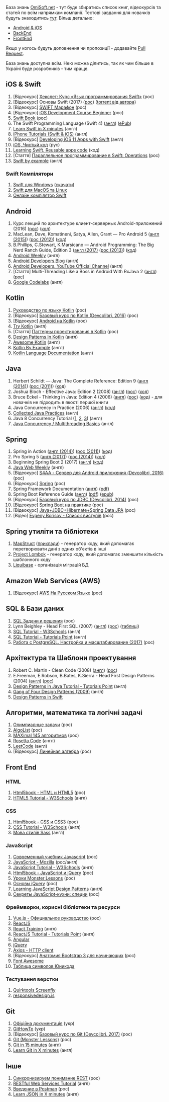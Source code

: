 База знань [OmiSoft.net](https://omisoft.net) - тут буде збиратись список книг, відеокурсів та статей по всім напрямкам компанії.
Тестові завдання для новачків будуть знаходитись [тут](https://github.com/eresid/education/tree/master/exercises). Більш детально:
- [Android & iOS](https://github.com/eresid/education/blob/master/exercises/BlogMobile.md)
- [BackEnd](https://github.com/eresid/education/blob/master/exercises/Blog.md)
- [FrontEnd](https://github.com/eresid/education/blob/master/exercises/BlogWeb.md)

Якщо у когось будуть доповнення чи пропозиції - додавайте [Pull Request](https://github.com/eresid/education/pulls).

База знань доступна всім. Нею можна ділитись, так як чим більше в Україні буде розробників - тим краще.


## iOS & Swift
1) [Відеокурс] [Хекслет: Курс «Язык программирования Swift»](https://www.youtube.com/watch?v=cv9h0U9UH64&list=PLo6puixMwuSN48TxS4UNCmf6xKXZyQpYX&index=1) (рос)
2) [Відеокурс] Основы Swift (2017) ([рос](https://swiftworld.ru/courses/1)) ([torrent від автора](https://rutracker.org/forum/viewtopic.php?t=5486433))
3) [Відеокурс] [SWIFT Марафон](https://www.youtube.com/playlist?list=PL6724Ll8v6UhOq6Otjw-rUPFsZVmoCLFm) (рос)
4) [Відеокурс] [iOS Development Course Beginner](https://www.youtube.com/playlist?list=PL6724Ll8v6UhKUFEsQ9ol_gOI-ohCxgJp) (рос)
5) [Swift Book](https://swiftbook.ru/doc) (рос)
6) The Swift Programming Language (Swift 4) ([англ](https://developer.apple.com/library/content/documentation/Swift/Conceptual/Swift_Programming_Language/)) ([ePub](https://swift.org/documentation/TheSwiftProgrammingLanguage(Swift4).epub))
7) [Learn Swift in X minutes](https://learnxinyminutes.com/docs/swift/) (англ)
8) [iPhone Tutorials (Swift & iOS)](https://www.raywenderlich.com/tutorials) (англ)
9) [Відеокурс] [Developing iOS 11 Apps with Swift](https://itunes.apple.com/us/course/developing-ios-11-apps-with-swift/id1309275316) (англ)
10) [iOS, Чистый код](https://stfalcon.com/ru/blog/post/clean-code) (рус)
11) [Learning Swift. Reusable apps code](https://github.com/btrn/Swift) (код)
12) [Стаття] [Параллельное программирование в Swift: Operations](https://habrahabr.ru/post/350096/) (рос)
13) [Swift by example](http://brettbukowski.github.io/SwiftExamples/) (англ)

### Swift Компілятори
1) [Swift для Windows](https://swiftforwindows.github.io/) ([скачати](https://github.com/SwiftForWindows/SwiftForWindows/releases))
2) [Swift для MacOS та Linux](https://swift.org/download/)
3) [Онлайн компілятор Swift](https://glot.io/new/swift)

## Android
1) Курс лекций по архитектуре клиент-серверных Android-приложений (2016) ([рос](https://drive.google.com/drive/folders/0B0Z-lYDZWlawR2VSbXF4UUltQ0U)) ([код](https://github.com/ArturVasilov/AndroidSchool))
2) MacLean, Dave, Komatineni, Satya, Allen, Grant — Pro Android 5 ([англ (2015)](https://www.apress.com/gp/book/9781430246800)) ([рос (2012)](http://www.yakaboo.ua/pro-android-4.html)) ([код](https://github.com/Apress/pro-android-5))
3) B.Phillips, C.Stewart, K.Marsicano  — Android Programming: The Big Nerd Ranch Guide, Edition 3 ([англ (2017)](https://play.google.com/store/books/details/Bill_Phillips_Android_Programming?id=1igDDgAAQBAJ) ([рос (2013)](https://rozetka.com.ua/ua/11616434/p11616434/)) ([код](http://www.bignerdranch.com/solutions/AndroidProgramming.zip))
4) [Android Weekly](http://androidweekly.net/) (англ)
5) [Android Developers Blog](https://android-developers.googleblog.com/) (англ)
6) [Android Developers. YouTube Official Channel](https://www.youtube.com/user/androiddevelopers) (англ)
7) [Стаття] Multi-Threading Like a Boss in Android With RxJava 2 ([англ](https://blog.gojekengineering.com/multi-threading-like-a-boss-in-android-with-rxjava-2-b8b7cf6eb5e2)) ([рос](https://habrahabr.ru/post/344016/))
8) [Google Codelabs](https://codelabs.developers.google.com/) (англ)

## Kotlin
1) [Руководство по языку Kotlin](https://kotlinlang.ru/) (рос)
2) [Відеокурс] [Базовый курс по Kotlin (Devcolibri, 2016)](https://www.youtube.com/playlist?list=PLIU76b8Cjem4ZOt3tlWykUX1AjL9zE19t) (рос)
3) [Відеокурс] [Android на Kotlin](https://www.youtube.com/playlist?list=PLwwk4BHih4fj8LriPB3JuesLCLn2RcoFo) (рос)
4) [Try Kotlin](https://try.kotlinlang.org/) (англ)
5) [Стаття] [Паттерны проектирования в Kotlin](https://habr.com/post/421873/) (рос)
6) [Design Patterns In Kotlin](https://github.com/dbacinski/Design-Patterns-In-Kotlin) (англ)
7) [Awesome Kotlin](https://github.com/KotlinBy/awesome-kotlin) (англ)
8) [Kotlin By Example](http://kotlinbyexample.org/) (англ)
9) [Kotlin Language Documentation](https://jetbrains.gitbooks.io/kotlin-reference-for-kindle/content/) (англ)

## Java
1) Herbert Schildt — Java: The Complete Reference: Edition 9 ([англ (2014)](https://play.google.com/store/books/details/Herbert_Schildt_Java_The_Complete_Reference_Ninth?id=fY-bAgAAQBAJ)) ([рос (2011)](https://rozetka.com.ua/ua/12510850/p12510850/)) ([код](https://github.com/hloong/Java-The-Complete-Reference-Ninth-Edition-SourceCode))
2) Joshua Bloch - Effective Java: Edition 2 (2008) ([англ](https://play.google.com/store/books/details/Joshua_Bloch_Effective_Java?id=ka2VUBqHiWkC)) ([рос](https://rozetka.com.ua/ua/21423354/p21423354/)) ([код](https://github.com/marhan/effective-java-examples))
3) Bruce Eckel - Thinking in Java: Edition 4 (2006) ([англ](https://sophia.javeriana.edu.co/~cbustaca/docencia/POO-2016-01/documentos/Thinking_in_Java_4th_edition.pdf)) ([рос](https://rozetka.com.ua/ua/21486081/p21486081/)) ([код](http://www.mindviewinc.com/TIJ4/CodeInstructions.html)) - для новачків не підходить в якості першої книги
4) Java Concurrency in Practice (2006) ([англ](https://play.google.com/store/books/details/Tim_Peierls_Java_Concurrency_in_Practice?id=EK43StEVfJIC)) ([код](http://jcip.net/listings.html))
5) [Collected Java Practices](http://www.javapractices.com/home/HomeAction.do) (англ)
6) Java 8 Concurrency Tutorial ([1](http://winterbe.com/posts/2015/04/07/java8-concurrency-tutorial-thread-executor-examples/), [2](http://winterbe.com/posts/2015/04/30/java8-concurrency-tutorial-synchronized-locks-examples/), [3](http://winterbe.com/posts/2015/05/22/java8-concurrency-tutorial-atomic-concurrent-map-examples/)) (англ)
7) [Java Concurrency / Multithreading Basics](https://www.callicoder.com/java-concurrency-multithreading-basics/) (англ)

## Spring
1) Spring in Action ([англ (2014)](https://www.amazon.com/Spring-Action-Covers-4/dp/161729120X)) ([рос (2011)](https://www.ozon.ru/context/detail/id/31239365/)) ([код](https://manning-content.s3.amazonaws.com/download/9/ef4e0ef-b7bd-4ab8-857d-eb635d18d425/SpringiA4_SourceCode.zip))
2) Pro Spring 5 ([англ (2017)](https://www.apress.com/gp/book/9781484228074)) ([рос (2014)](https://rozetka.com.ua/ua/12512005/p12512005/)) ([код](https://github.com/Apress/pro-spring-5))
3) Beginning Spring Boot 2 (2017) ([англ](https://www.apress.com/gp/book/9781484229309)) ([код](https://github.com/Apress/beg-spring-boot-2))
4) [Java Web Weekly](http://www.baeldung.com/java-web-weekly) (англ)
5) [Відеокурс] [S4AA - Сервер для Android приложения (Devcolibri, 2016)](https://www.youtube.com/playlist?list=PLIU76b8Cjem4axtgg9DsrJ1y6tyrW9F2K) (рос)
6) [Відеокурс] [Spring](https://www.youtube.com/playlist?list=PLwwk4BHih4fho6gmaAwdHYZ6QQq0aE7Zi) (рос)
7) Spring Framework Documentation ([англ](https://docs.spring.io/spring/docs/current/spring-framework-reference/index.html)) ([pdf](https://docs.spring.io/spring/docs/current/spring-framework-reference/pdf/))
8) Spring Boot Reference Guide ([англ](https://docs.spring.io/spring-boot/docs/current/reference/htmlsingle/)) ([pdf](https://docs.spring.io/spring-boot/docs/current/reference/pdf/spring-boot-reference.pdf)) ([epub](https://docs.spring.io/spring-boot/docs/current/reference/epub/spring-boot-reference.epub))
9) [Відеокурс] [Базовый курс по JDBC (Devcolibri, 2014)](https://www.youtube.com/playlist?list=PLIU76b8Cjem5qdMQLXiIwGLTLyUHkTqi2) (рос)
10) [Відеокурс] [Spring Boot на практике](https://www.youtube.com/playlist?list=PLaWfw53gNyzaDTEmrlCCj1jjqr6770Nnp) (рос)
11) [Відеокурс] [Java+JDBC+Hibernate+Spring Data JPA](https://www.youtube.com/playlist?list=PLzjEWSim5GogAlVDQXyTkp5j8MpWKtvov) (рос)
12) [Відео] [Evgeny Borisov - Список виступів](https://www.youtube.com/playlist?list=PLh2SuUkW2bLxVbZdUGpengMOHsC-qt_PH) (рос)

## Spring утиліти та бібліотеки
1) [MapStruct](http://mapstruct.org/) ([приклади](https://github.com/mapstruct/mapstruct-examples)) - генератор коду, який допомагає перетворювати дані з одних об'єктів в інші
2) [Project Lombok](https://projectlombok.org/) - генератор коду, який допомагає зменшити кількість шаблонного коду
3) [Liquibase](http://www.liquibase.org/) - організація міграцій БД

## Amazon Web Services (AWS)
1) [Відеокурс] [AWS На Русском Языке](https://www.youtube.com/playlist?list=PLg5SS_4L6LYsxrZ_4xE_U95AtGsIB96k9) (рос)

## SQL & Бази даних
1) [SQL Задачи и решения](http://www.sql-tutorial.ru/ru/content.html) (рос)
2) Lynn Beighley - Head First SQL (2007) ([англ](https://play.google.com/store/books/details/Lynn_Beighley_Head_First_SQL?id=5iR4hZNSCcgC)) ([рос](http://www.yakaboo.ua/head-first-sql.html)) ([таблиці](http://www.headfirstlabs.com/books/hfsql/))
3) [SQL Tutorial - W3Schools](https://www.w3schools.com/sql/) (англ)
4) [SQL Tutorial - Tutorials Point](https://www.tutorialspoint.com/sql/) (англ)
5) [Работа с PostgreSQL. Настройка и масштабирование (2017)](http://postgresql.leopard.in.ua/) (рос)

## Архітектура та Шаблони проектування
1) Robert C. Martin - Clean Code (2008) ([англ](https://play.google.com/store/books/details?id=_i6bDeoCQzsC)) ([рос](https://rozetka.com.ua/ua/6505018/p6505018/))
2)  E.Freeman, E.Robson, B.Bates, K.Sierra - Head First Design Patterns (2004) ([англ](https://play.google.com/store/books/details/Eric_Freeman_Head_First_Design_Patterns?id=NXIrAQAAQBAJ)) ([рос](https://rozetka.com.ua/ua/25950041/p25950041/))
3) [Design Patterns in Java Tutorial - Tutorials Point](https://www.tutorialspoint.com/design_pattern/index.htm) (англ)
4) [Gang of Four Design Patterns (2009)](http://www.blackwasp.co.uk/gofpatterns.aspx) (англ)
5) [Design Patterns in Swift](https://github.com/ochococo/Design-Patterns-In-Swift)

## Алгоритми, математика та логічні задачі
1) [Олимпиадные задачи](http://acmp.ru/index.asp?main=tasks) (рос)
2) [AlgoList](http://algolist.ru/) (рос)
3) [MAXimal 145 алгоритмов](http://e-maxx.ru/algo/) (рос)
4) [Rosetta Code](http://rosettacode.org/) (англ)
5) [LeetCode](https://leetcode.com) (англ)
6) [Відеокурс] [Линейная алгебра](https://www.youtube.com/playlist?list=PLwwk4BHih4fg6dz8m2K3R3uvDPC2bwUIR) (рос)

## Front End

### HTML
1) [Html5book - HTML и HTML5](https://html5book.ru/html-html5/) (рос)
2) [HTML5 Tutorial - W3Schools](https://www.w3schools.com/html/default.asp) (англ)

### CSS
1) [Html5book - CSS и CSS3](https://html5book.ru/css-css3/) (рос)
2) [CSS Tutorial - W3Schools](https://www.w3schools.com/css/) (англ)
3) [Мова стилів Sass](http://sass-lang.com/guide) (англ)

### JavaScript
1) [Современный учебник Javascript](https://learn.javascript.ru/) (рос)
2) [JavaScript - Mozilla](https://developer.mozilla.org/ru/docs/Web/JavaScript) (рос/англ)
3) [JavaScript Tutorial - W3Schools](https://www.w3schools.com/js/default.asp) (англ)
4) [Html5book - JavaScript и jQuery](https://html5book.ru/javascript-jquery/) (рос)
5) [Уроки Monster Lessons](https://monsterlessons.com/) (рос)
6) [Основы jQuery](https://loftblog.ru/material/osnovy-jquery-vvedenie-v-jquery/) (рос)
7) [Learning JavaScript Design Patterns](https://addyosmani.com/resources/essentialjsdesignpatterns/book/) (англ)
8) [Секреты JavaScript-кухни: специи](https://habr.com/company/ruvds/blog/415059/) (рос)

### Фреймворки, корисні бібліотеки та ресурси
1) [Vue.js - Официальное руководство](https://ru.vuejs.org/v2/guide/installation.html) (рос)
2) [ReactJS](https://reactjs.org/)
3) [React Training](https://reacttraining.com/react-router/web/example/basic) (англ)
4) [ReactJS Tutorial - Tutorials Point](https://www.tutorialspoint.com/reactjs/index.htm) (англ)
5) [Angular](https://angular.io/)
6) [jQuery](https://jquery.com/)
7) [Axios - HTTP client](https://github.com/axios/axios)
8) [Відеокурс] [Анатомия Bootstrap 3 для начинающих](https://www.youtube.com/playlist?list=PLvWwA9iDlhHDZD_V0SUnO-wiN3FpZOy2P) (рос)
9) [Font Awesome](http://fontawesome.io/)
10) [Таблица символов Юникода](https://unicode-table.com/)

### Тестування верстки
1) [Quirktools Screenfly](http://quirktools.com/screenfly/)
2) [responsivedesign.is](http://ami.responsivedesign.is/)

## Git
1) [Офіційна документація](https://git-scm.com/book/uk/v2/) (укр)
2) [GitHowTo](https://githowto.com/uk) (укр)
3) [Відеокурс] [Базовый курс по Git (Devcolibri, 2017)](https://www.youtube.com/playlist?list=PLIU76b8Cjem5B3sufBJ_KFTpKkMEvaTQR) (рос)
4) [Git (Monster Lessons)](https://monsterlessons.com/project/categories/git) (рос)
5) [Git in 15 minutes](https://try.github.io) (англ)
6) [Learn Git in X minutes](https://learnxinyminutes.com/docs/git/) (англ)

## Інше
1) [Синхронизируем понимание REST](https://dou.ua/lenta/articles/rest-conception/) (рос)
2) [RESTful Web Services Tutorial](https://www.tutorialspoint.com/restful/index.htm) (англ)
3) [Введение в Postman](https://habrahabr.ru/company/kolesa/blog/351250/) (рос)
4) [Learn JSON in X minutes](https://learnxinyminutes.com/docs/json/) (англ)
